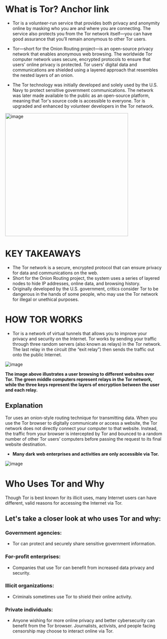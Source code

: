 # What is Tor? Anchor link

* Tor is a volunteer-run service that provides both privacy and anonymity online by masking who you are and where you are connecting. The service also protects you from the Tor network itself—you can have good assurance that you’ll remain anonymous to other Tor users.

* Tor—short for the Onion Routing project—is an open-source privacy network that enables anonymous web browsing. The worldwide Tor computer network uses secure, encrypted protocols to ensure that users' online privacy is protected. Tor users' digital data and communications are shielded using a layered approach that resembles the nested layers of an onion.

* The Tor technology was initially developed and solely used by the U.S. Navy to protect sensitive government communications. The network was later made available to the public as an open-source platform, meaning that Tor's source code is accessible to everyone. Tor is upgraded and enhanced by volunteer developers in the Tor network.

<img width="394" alt="image" src="https://user-images.githubusercontent.com/104230071/197139333-b5c82e1b-a1a4-4f2b-a3a7-82ae3bd586d4.png">


# KEY TAKEAWAYS

* The Tor network is a secure, encrypted protocol that can ensure privacy for data and communications on the web.
* Short for the Onion Routing project, the system uses a series of layered nodes to hide IP addresses, online data, and browsing history.
* Originally developed by the U.S. government, critics consider Tor to be dangerous in the hands of some people, who may use the Tor network for illegal or unethical purposes.

# HOW TOR WORKS
* Tor is a network of virtual tunnels that allows you to improve your privacy and security on the Internet. Tor works by sending your traffic through three random servers (also known as relays) in the Tor network. The last relay in the circuit (the “exit relay”) then sends the traffic out onto the public Internet.

![image](https://user-images.githubusercontent.com/104230071/197153868-08e609a6-64c3-4837-931d-4e6f1c4434dd.png)

**The image above illustrates a user browsing to different websites over Tor. The green middle computers represent relays in the Tor network, while the three keys represent the layers of encryption between the user and each relay.**

## Explanation
Tor uses an onion-style routing technique for transmitting data. When you use the Tor browser to digitally communicate or access a website, the Tor network does not directly connect your computer to that website. Instead, the traffic from your browser is intercepted by Tor and bounced to a random number of other Tor users’ computers before passing the request to its final website destination.
* **Many dark web enterprises and activities are only accessible via Tor.**

![image](https://user-images.githubusercontent.com/104230071/197158139-059f014d-d995-46fc-8e1b-7200db8a3bb0.png)


# Who Uses Tor and Why

Though Tor is best known for its illicit uses, many Internet users can have different, valid reasons for accessing the Internet via Tor.

## Let's take a closer look at who uses Tor and why:

### Government agencies: 
* Tor can protect and securely share sensitive government information.
### For-profit enterprises: 
* Companies that use Tor can benefit from increased data privacy and security.
### Illicit organizations: 
* Criminals sometimes use Tor to shield their online activity.
### Private individuals: 
* Anyone wishing for more online privacy and better cybersecurity can benefit from the Tor browser. Journalists, activists, and people facing censorship may choose to interact online via Tor.


